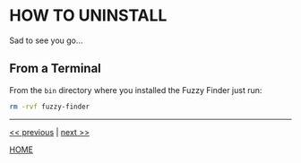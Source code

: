 # HOW TO UNINSTALL

Sad to see you go...


## From a Terminal

From the `bin` directory where you installed the Fuzzy Finder just run:

```bash
rm -rvf fuzzy-finder
```


---

[<< previous](https://gitlab.com/exadra37-docker/cli-tool/fuzzy-finder/blob/master/docs/how-to/create_a_merge_request.md) | [next >>](https://gitlab.com/exadra37-docker/cli-tool/fuzzy-finder/blob/master/AUTHOR.md)

[HOME](https://gitlab.com/exadra37-docker/cli-tool/fuzzy-finder/blob/master/README.md)
